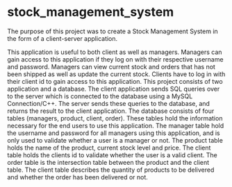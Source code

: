# stock_management_system
The purpose of this project was to create a Stock Management System in the form of a client-server application.

This application is useful to both client as well as managers. Managers can gain access to this application if they log on with their respective username and password. Managers can view current stock and orders that has not been shipped as well as update the current stock. Clients have to log in with their client id to gain access to this application. 
This project consists of two application and a database. The client application sends SQL queries over to the server which is connected to the database using a MySQL Connection/C++. The server sends these queries to the database, and returns the result to the client application.
The database consists of four tables (managers, product, client, order). These tables hold the information necessary for the end users to use this application. 
The manager table hold the username and password for all managers using this application, and is only used to validate whether a user is a manager or not. The product table holds the name of the product, current stock level and price. The client table holds the clients id to validate whether the user is a valid client. The order table is the intersection table between the product and the client table. The client table describes the quantity of products to be delivered and whether the order has been delivered or not. 
